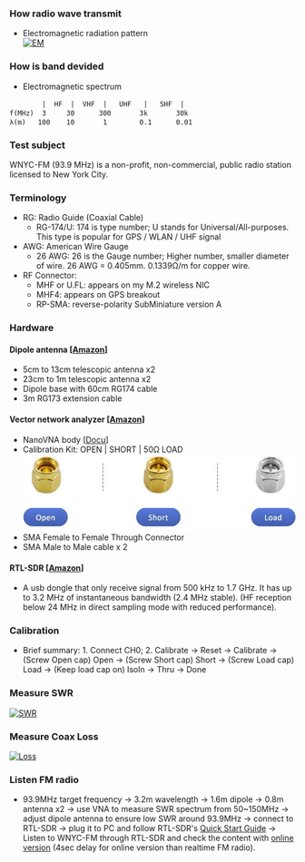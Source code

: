 ### How radio wave transmit
* Electromagnetic radiation pattern<br/>
[![EM](http://img.youtube.com/vi/FWCN_uI5ygY/0.jpg)](https://youtu.be/FWCN_uI5ygY "EM")
### How is band devided 
* Electromagnetic spectrum 
```
        |  HF  |  VHF  |   UHF   |   SHF  |
f(MHz)  3     30      300       3k       30k
λ(m)   100    10       1        0.1      0.01
```
### Test subject
WNYC-FM (93.9 MHz) is a non-profit, non-commercial, public radio station licensed to New York City. 
### Terminology
* RG: Radio Guide (Coaxial Cable)
  * RG-174/U: 174 is type number; U stands for Universal/All-purposes. This type is popular for GPS / WLAN / UHF signal
* AWG: American Wire Gauge
  * 26 AWG: 26 is the Gauge number; Higher number, smaller diameter of wire. 26 AWG = 0.405mm. 0.1339Ω/m for copper wire. 
* RF Connector:
  * MHF or U.FL: appears on my M.2 wireless NIC
  * MHF4: appears on GPS breakout
  * RP-SMA: reverse-polarity SubMiniature version A 
### Hardware
#### Dipole antenna [[Amazon](https://www.amazon.com/gp/product/B075445JDF)]
* 5cm to 13cm telescopic antenna x2
* 23cm to 1m telescopic antenna x2
* Dipole base with 60cm RG174 cable
* 3m RG173 extension cable
#### Vector network analyzer [[Amazon](https://www.amazon.com/gp/product/B07T6LXNTV)] 
* NanoVNA body [[Docu](http://nanovna.com/)]
* Calibration Kit: OPEN | SHORT | 50Ω LOAD  
![alt text](https://github.com/xg590/IoT/raw/master/Radio/calibration_kit.jpg "cal kit")
* SMA Female to Female Through Connector
* SMA Male to Male cable x 2
#### RTL-SDR [[Amazon](https://www.amazon.com/gp/product/B0129EBDS2)]
* A usb dongle that only receive signal from 500 kHz to 1.7 GHz. It has up to 3.2 MHz of instantaneous bandwidth (2.4 MHz stable). (HF reception below 24 MHz in direct sampling mode with reduced performance). 
### Calibration
* Brief summary: 1. Connect CH0; 2. Calibrate -> Reset -> Calibrate -> (Screw Open cap) Open -> (Screw Short cap) Short -> (Screw Load cap) Load -> (Keep load cap on) Isoln -> Thru -> Done <br/>
### Measure SWR
[![SWR](http://img.youtube.com/vi/QJYeFpiqY8c/0.jpg)](https://www.youtube.com/watch?v=QJYeFpiqY8c "SWR")
### Measure Coax Loss
[![Loss](http://img.youtube.com/vi/mU71rGUKlBI/0.jpg)](https://www.youtube.com/watch?v=mU71rGUKlBI "Loss")
### Listen FM radio
* 93.9MHz target frequency -> 3.2m wavelength -> 1.6m dipole -> 0.8m antenna x2 -> use VNA to measure SWR spectrum from 50~150MHz -> adjust dipole antenna to ensure low SWR around 93.9MHz -> connect to RTL-SDR -> plug it to PC and follow RTL-SDR's [Quick Start Guide](https://www.rtl-sdr.com/rtl-sdr-quick-start-guide/) -> Listen to WNYC-FM through RTL-SDR and check the content with [online version](https://www.wnyc.org/) (4sec delay for online version than realtime FM radio).

